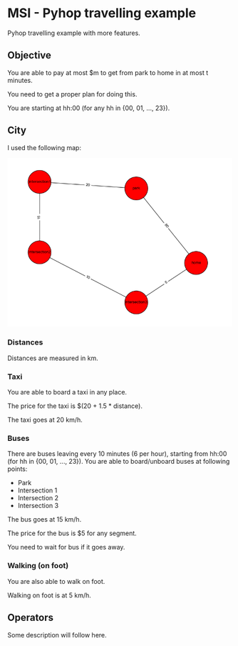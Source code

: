 MSI - Pyhop travelling example
==============================

Pyhop travelling example with more features.

## Objective

You are able to pay at most $m to get from park to home in at most t minutes.

You need to get a proper plan for doing this.

You are starting at hh:00 (for any hh in {00, 01, ..., 23}).

## City

I used the following map:

![City](map.png)

### Distances

Distances are measured in km.

### Taxi

You are able to board a taxi in any place.

The price for the taxi is $(20 + 1.5 * distance).
 
The taxi goes at 20 km/h.

### Buses

There are buses leaving every 10 minutes (6 per hour), starting from hh:00 (for hh in {00, 01, ..., 23}).
You are able to board/unboard buses at following points:

* Park
* Intersection 1
* Intersection 2
* Intersection 3

The bus goes at 15 km/h.

The price for the bus is $5 for any segment.

You need to wait for bus if it goes away.

### Walking (on foot)

You are also able to walk on foot.

Walking on foot is at 5 km/h.

## Operators

Some description will follow here.